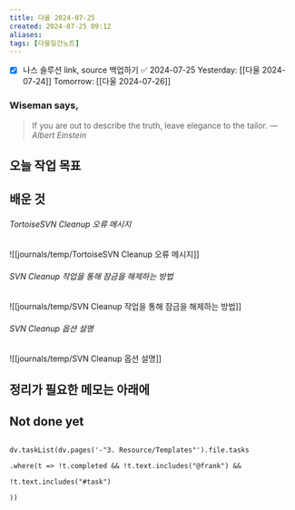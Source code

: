 ```yaml
---
title: 다울 2024-07-25
created: 2024-07-25 09:12
aliases: 
tags: [다울일간노트]
---
```

- [x] 나스 솔루션 link, source 백업하기 ✅ 2024-07-25
Yesterday: [[다울 2024-07-24]]
Tomorrow: [[다울 2024-07-26]]

### Wiseman says,
> If you are out to describe the truth, leave elegance to the tailor.
> — <cite>Albert Einstein</cite>


## 오늘 작업 목표




## 배운 것

###### TortoiseSVN Cleanup 오류 메시지
![[journals/temp/TortoiseSVN Cleanup 오류 메시지]]


###### SVN Cleanup 작업을 통해 잠금을 해제하는 방법
![[journals/temp/SVN Cleanup 작업을 통해 잠금을 해제하는 방법]]



###### SVN Cleanup 옵션 설명
![[journals/temp/SVN Cleanup 옵션 설명]]





## 정리가 필요한 메모는 아래에




## Not done yet

```dataviewjs

dv.taskList(dv.pages('-"3. Resource/Templates"').file.tasks

.where(t => !t.completed && !t.text.includes("@frank") &&

!t.text.includes("#task")

))

```
